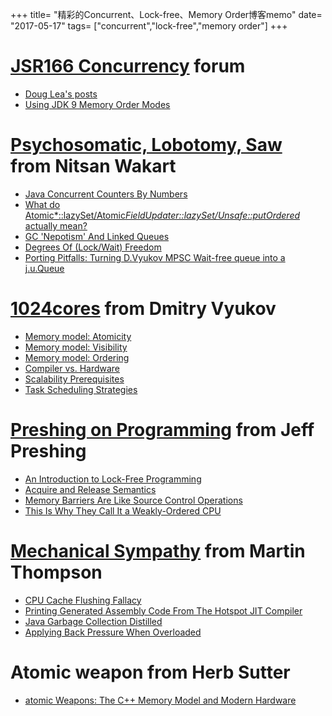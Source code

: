 +++
title= "精彩的Concurrent、Lock-free、Memory Order博客memo"
date= "2017-05-17"
tags= ["concurrent","lock-free","memory order"]
+++
<!--more-->
 
# [JSR166 Concurrency](http://jsr166-concurrency.10961.n7.nabble.com/) forum 
* [Doug Lea's posts](http://jsr166-concurrency.10961.n7.nabble.com/template/NamlServlet.jtp?macro=user_nodes&user=23)
* [Using JDK 9 Memory Order Modes](http://gee.cs.oswego.edu/dl/html/j9mm.html)

# [Psychosomatic, Lobotomy, Saw](http://psy-lob-saw.blogspot.hk/) from Nitsan Wakart 
* [Java Concurrent Counters By Numbers](http://psy-lob-saw.blogspot.hk/2013/06/java-concurrent-counters-by-numbers.html)
* [What do Atomic*::lazySet/Atomic*FieldUpdater::lazySet/Unsafe::putOrdered* actually mean?](http://psy-lob-saw.blogspot.hk/2016/12/what-is-lazyset-putordered.html)
* [GC 'Nepotism' And Linked Queues](http://psy-lob-saw.blogspot.hk/2016/03/gc-nepotism-and-linked-queues.html)
* [Degrees Of (Lock/Wait) Freedom](http://psy-lob-saw.blogspot.hk/2015/05/degrees-of-lockwait-freedom.html)
* [Porting Pitfalls: Turning D.Vyukov MPSC Wait-free queue into a j.u.Queue](http://psy-lob-saw.blogspot.hk/2015/04/porting-dvyukov-mpsc.html)

# [1024cores](http://www.1024cores.net/) from Dmitry Vyukov
* [Memory model: Atomicity](http://www.1024cores.net/home/lock-free-algorithms/so-what-is-a-memory-model-and-how-to-cook-it)
* [Memory model: Visibility](http://www.1024cores.net/home/lock-free-algorithms/so-what-is-a-memory-model-and-how-to-cook-it/visibility)
* [Memory model: Ordering](http://www.1024cores.net/home/lock-free-algorithms/so-what-is-a-memory-model-and-how-to-cook-it/ordering)
* [Compiler vs. Hardware](http://www.1024cores.net/home/lock-free-algorithms/so-what-is-a-memory-model-and-how-to-cook-it/compiler-vs-hardware)
* [Scalability Prerequisites](http://www.1024cores.net/home/lock-free-algorithms/scalability-prerequisites)
* [Task Scheduling Strategies](http://www.1024cores.net/home/scalable-architecture/task-scheduling-strategies)
 
# [Preshing on Programming](http://preshing.com/) from Jeff Preshing
* [An Introduction to Lock-Free Programming](http://preshing.com/20120612/an-introduction-to-lock-free-programming/)
* [Acquire and Release Semantics](http://preshing.com/20120913/acquire-and-release-semantics/)
* [Memory Barriers Are Like Source Control Operations](http://preshing.com/20120710/memory-barriers-are-like-source-control-operations/)
* [This Is Why They Call It a Weakly-Ordered CPU](http://preshing.com/20121019/this-is-why-they-call-it-a-weakly-ordered-cpu/)


# [Mechanical Sympathy](https://mechanical-sympathy.blogspot.hk/) from Martin Thompson
* [CPU Cache Flushing Fallacy](https://mechanical-sympathy.blogspot.hk/2013/02/cpu-cache-flushing-fallacy.html)
* [Printing Generated Assembly Code From The Hotspot JIT Compiler](https://mechanical-sympathy.blogspot.hk/2013/06/printing-generated-assembly-code-from.html)
* [Java Garbage Collection Distilled](https://mechanical-sympathy.blogspot.hk/2013/07/java-garbage-collection-distilled.html)
* [Applying Back Pressure When Overloaded](https://mechanical-sympathy.blogspot.hk/2012/05/apply-back-pressure-when-overloaded.html)

# Atomic weapon from Herb Sutter
* [atomic Weapons: The C++ Memory Model and Modern Hardware](https://herbsutter.com/2013/02/11/atomic-weapons-the-c-memory-model-and-modern-hardware/)